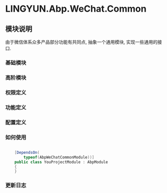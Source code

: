 # LINGYUN.Abp.WeChat.Common

## 模块说明

由于微信体系众多产品部分功能有共同点, 抽象一个通用模块, 实现一些通用的接口.  

### 基础模块  

### 高阶模块  

### 权限定义  

### 功能定义  

### 配置定义  

### 如何使用


```csharp

    [DependsOn(
        typeof(AbpWeChatCommonModule))]
    public class YouProjectModule : AbpModule
    {
    }

```

### 更新日志 
